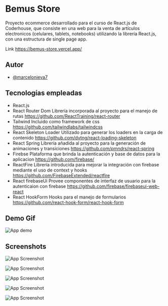 
# Bemus Store

Proyecto ecommerce desarrollado para el curso de React.js de Coderhouse, que consiste en una web para la venta de artículos electronicos (celulares, tablets, notebooks) utilizando la librería React.js, con una estructura de single page app.

Link https://bemus-store.vercel.app/


## Autor

- [@marcelonieva7](https://www.github.com/marcelonieva7)

  
## Tecnologías empleadas

- React.js
- React Router Dom
  Librería incorporada al proyecto para el manejo de rutas https://github.com/ReactTraining/react-router
- Tailwind
  Incluido como framework de css https://github.com/tailwindlabs/tailwindcss
- React Skeleton Loader
  Utilizado para generar los loaders en la carga de contenido https://github.com/dvtng/react-loading-skeleton
- React Spring
  Librería añadida al proyecto para la generación de animaciones y transiciones https://github.com/pmndrs/react-spring
- Firebse 
  Plataforma que brinda la autenticación y base de datos para la aplicacion https://github.com/firebase/
- ReactFire
  Librería introducida para mejorar la integración con firebase mediante el uso de context y hooks https://github.com/FirebaseExtended/reactfire
- React firebaseUi
  Provee componentes de interfaz de usuario para la autenticaion con firebase  https://github.com/firebase/firebaseui-web-react
- React HookForm
  Hooks para el manejo de formularios https://github.com/react-hook-form/react-hook-form

  
## Demo Gif

![App demo](https://res.cloudinary.com/dafygowzm/image/upload/v1623442764/Antimo%20screens/demo_pgdpwe.gif)

  
## Screenshots

![App Screenshot](https://res.cloudinary.com/dafygowzm/image/upload/v1619907151/Antimo%20screens/antimo_00_jyktwy.png)

![App Screenshot](https://res.cloudinary.com/dafygowzm/image/upload/v1619907150/Antimo%20screens/antimo_02_g26xsq.png)

![App Screenshot](https://res.cloudinary.com/dafygowzm/image/upload/v1619907151/Antimo%20screens/antimo_01_btcxkx.png)

![App Screenshot](https://res.cloudinary.com/dafygowzm/image/upload/v1619907151/Antimo%20screens/antimo_03_fz944d.png)

![App Screenshot](https://res.cloudinary.com/dafygowzm/image/upload/v1619907150/Antimo%20screens/antimo_04_bkvxlz.png)


  
